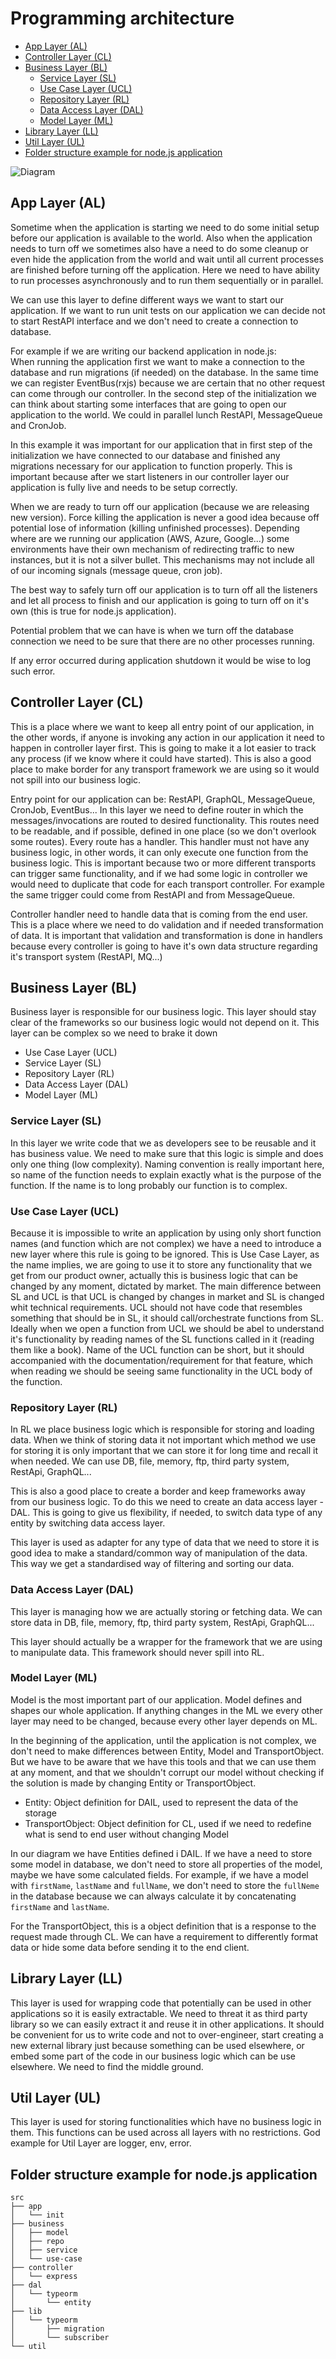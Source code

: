 # Programming architecture

<!-- toc -->

- [App Layer (AL)](#app-layer-al)
- [Controller Layer (CL)](#controller-layer-cl)
- [Business Layer (BL)](#business-layer-bl)
  * [Service Layer (SL)](#service-layer-sl)
  * [Use Case Layer (UCL)](#use-case-layer-ucl)
  * [Repository Layer (RL)](#repository-layer-rl)
  * [Data Access Layer (DAL)](#data-access-layer-dal)
  * [Model Layer (ML)](#model-layer-ml)
- [Library Layer (LL)](#library-layer-ll)
- [Util Layer (UL)](#util-layer-ul)
- [Folder structure example for node.js application](#folder-structure-example-for-nodejs-application)

<!-- tocstop -->

![Diagram](architecture-overview.svg)

## App Layer (AL)

Sometime when the application is starting we need to do some initial setup before our application is available to the world.
Also when the application needs to turn off we sometimes also have a need to do some cleanup or even hide the application from the
world and wait until all current processes are finished before turning off the application.
Here we need to have ability to run processes asynchronously and to run them sequentially or in parallel.

We can use this layer to define different ways we want to start our application. If we want to run unit tests on our application
we can decide not to start RestAPI interface and we don't need to create a connection to database.

For example if we are writing our backend application in node.js:  
When running the application first we want to make a connection to the database and run migrations (if needed) on the database.
In the same time we can register EventBus(rxjs) because we are certain that no other request can come through our controller.
In the second step of the initialization we can think about starting some interfaces that are going to open our application to the
world. We could in parallel lunch RestAPI, MessageQueue and CronJob.

In this example it was important for our application that in first step of the initialization we have connected to our database
and finished any migrations necessary for our application to function properly. This is important because after we start listeners
in our controller layer our application is fully live and needs to be setup correctly.

When we are ready to turn off our application (because we are releasing new version).
Force killing the application is never a good idea because off potential lose of information (killing unfinished processes).
Depending where are we running our application (AWS, Azure, Google...) some environments have their own mechanism of redirecting
traffic to new instances, but it is not a silver bullet. This mechanisms may not include all of our incoming signals (message
queue, cron job).

The best way to safely turn off our application is to turn off all the listeners and let all process to finish and our
application is going to turn off on it's own (this is true for node.js application).

Potential problem that we can have is when we turn off the database connection we need to be sure that there are no other
processes running.

If any error occurred during application shutdown it would be wise to log such error.

## Controller Layer (CL)

This is a place where we want to keep all entry point of our application, in the other words, if anyone is invoking any action in
our application it need to happen in controller layer first.
This is going to make it a lot easier to track any process (if we know where it could have started).
This is also a good place to make border for any transport framework we are using so it would not spill into our business logic.

Entry point for our application can be: RestAPI, GraphQL, MessageQueue, CronJob, EventBus...
In this layer we need to define router in which the messages/invocations are routed to desired functionality. This routes need to
be readable, and if possible, defined in one place (so we don't overlook some routes).
Every route has a handler.
This handler must not have any business logic, in other words, it can only execute one function from the business logic.
This is important because two or more different transports can trigger same functionality, and if we had some logic in controller
we would need to duplicate that code for each transport controller.
For example the same trigger could come from RestAPI and from MessageQueue.

Controller handler need to handle data that is coming from the end user. This is a place where we need to do validation and
if needed transformation of data. It is important that validation and transformation is done in handlers because every controller
is going to have it's own data structure regarding it's transport system (RestAPI, MQ...)

## Business Layer (BL)

Business layer is responsible for our business logic. This layer should stay clear of the frameworks so our business logic would
not depend on it.
This layer can be complex so we need to brake it down

- Use Case Layer (UCL)
- Service Layer (SL)
- Repository Layer (RL)
- Data Access Layer (DAL)
- Model Layer (ML)

### Service Layer (SL)

In this layer we write code that we as developers see to be reusable and it has business value.
We need to make sure that this logic is simple and does only one thing (low complexity).
Naming convention is really important here, so name of the function needs to explain exactly what is the purpose of the function.
If the name is to long probably our function is to complex.

### Use Case Layer (UCL)

Because it is impossible to write an application by using only short function names (and function which are not complex) we have
a need to introduce a new layer where this rule is going to be ignored.
This is Use Case Layer, as the name implies, we are going to use it to store any functionality that we get from our product owner,
actually this is business logic that can be changed by any moment, dictated by market.
The main difference between SL and UCL is that UCL is changed by changes in market and SL is changed whit technical requirements.
UCL should not have code that resembles something that should be in SL, it should call/orchestrate functions from SL.
Ideally when we open a function from UCL we should be abel to understand it's functionality by reading names of the SL functions
called in it (reading them like a book).
Name of the UCL function can be short, but it should accompanied with the documentation/requirement for that feature, which when
reading we should be seeing same functionality in the UCL body of the function.

### Repository Layer (RL)

In RL we place business logic which is responsible for storing and loading data. When we think of storing data it not important
which method we use for storing it is only important that we can store it for long time and recall it when needed.
We can use DB, file, memory, ftp, third party system, RestApi, GraphQL...

This is also a good place to create a border and keep frameworks away from our business logic.
To do this we need to create an data access layer - DAL.
This is going to give us flexibility, if needed, to switch data type of any entity by switching data access layer.

This layer is used as adapter for any type of data that we need to store it is good idea to make a standard/common way of
manipulation of the data.
This way we get a standardised way of filtering and sorting our data.

### Data Access Layer (DAL)

This layer is managing how we are actually storing or fetching data.
We can store data in DB, file, memory, ftp, third party system, RestApi, GraphQL...

This layer should actually be a wrapper for the framework that we are using to manipulate data. This framework should never spill
into RL.

### Model Layer (ML)

Model is the most important part of our application.
Model defines and shapes our whole application.
If anything changes in the ML we every other layer may need to be changed, because every other layer depends on ML.

In the beginning of the application, until the application is not complex, we don't need to make differences between Entity, Model
and TransportObject.
But we have to be aware that we have this tools and that we can use them at any moment, and that we shouldn't corrupt our model
without checking if the solution is made by changing Entity or TransportObject.

- Entity: Object definition for DAIL, used to represent the data of the storage
- TransportObject: Object definition for CL, used if we need to redefine what is send to end user without changing Model

In our diagram we have Entities defined i DAIL. If we have a need to store some model in database, we don't need to store all
properties of the model, maybe we have some calculated fields.
For example, if we have a model with `firstName`, `lastName` and `fullName`, we don't need to store the `fullNeme` in the database
because we can always calculate it by concatenating `firstName` and `lastName`.

For the TransportObject, this is a object definition that is a response to the request made through CL. We can have a requirement
to differently format data or hide some data before sending it to the end client.

## Library Layer (LL)

This layer is used for wrapping code that potentially can be used in other applications so it is easily extractable.
We need to threat it as third party library so we can easily extract it and reuse it in other applications.
It should be convenient for us to write code and not to over-engineer, start creating a new external library just because
something can be used elsewhere, or embed some part of the code in our business logic which can be use elsewhere.
We need to find the middle ground.

## Util Layer (UL)

This layer is used for storing functionalities which have no business logic in them.
This functions can be used across all layers with no restrictions.
God example for Util Layer are logger, env, error.

## Folder structure example for node.js application

```
src
├── app
│   └── init
├── business
│   ├── model
│   ├── repo
│   ├── service
│   └── use-case
├── controller
│   └── express
├── dal
│   └── typeorm
│       └── entity
├── lib
│   └── typeorm
│       ├── migration
│       └── subscriber
└── util

```

